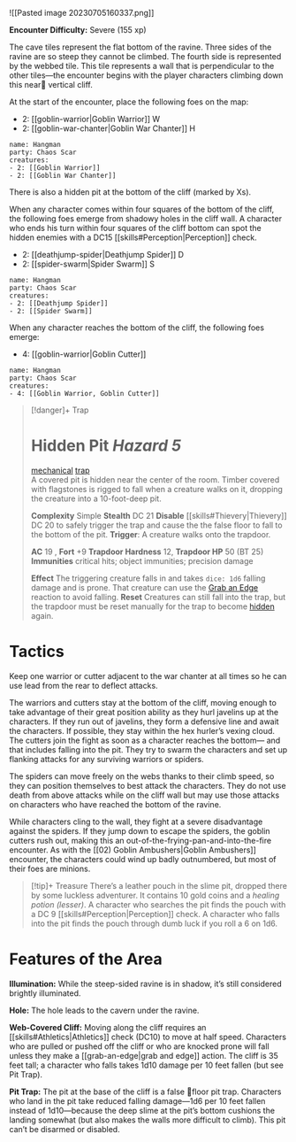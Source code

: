 ![[Pasted image 20230705160337.png]]

**Encounter Difficulty:** Severe (155 xp)

The cave tiles represent the flat bottom of the ravine. Three sides of the ravine are so steep they cannot be climbed. The fourth side is represented by the webbed tile. This tile represents a wall that is perpendicular to the other tiles—the encounter begins with the player characters climbing down this near vertical cliff. 

At the start of the encounter, place the following foes on the map: 
 - 2: [[goblin-warrior|Goblin Warrior]] W
 - 2: [[goblin-war-chanter|Goblin War Chanter]] H

```encounter
name: Hangman
party: Chaos Scar
creatures:
- 2: [[Goblin Warrior]] 
- 2: [[Goblin War Chanter]]
```

There is also a hidden pit at the bottom of the cliff (marked by Xs). 

When any character comes within four squares of the bottom of the cliff, the following foes emerge from shadowy holes in the cliff wall. A character who ends his turn within four squares of the cliff bottom can spot the hidden enemies with a DC15 [[skills#Perception|Perception]] check. 
 - 2: [[deathjump-spider|Deathjump Spider]] D
 - 2: [[spider-swarm|Spider Swarm]] S

```encounter
name: Hangman
party: Chaos Scar
creatures:
- 2: [[Deathjump Spider]]
- 2: [[Spider Swarm]]
```

When any character reaches the bottom of the cliff, the following foes emerge: 
 - 4: [[goblin-warrior|Goblin Cutter]]

```encounter
name: Hangman
party: Chaos Scar
creatures:
- 4: [[Goblin Warrior, Goblin Cutter]] 
```

> [!danger]+ Trap
> # Hidden Pit *Hazard 5*  
> [mechanical](rules/traits/mechanical.md)  [trap](rules/traits/trap.md)  
> A covered pit is hidden near the center of the room. Timber covered with flagstones is rigged to fall when a creature walks on it, dropping the creature into a 10-foot-deep pit.
> 
> **Complexity** Simple
> **Stealth** DC 21
> **Disable** [[skills#Thievery|Thievery]] DC 20 to safely trigger the trap and cause the the false floor to fall to the bottom of the pit.
> **Trigger**: A creature walks onto the trapdoor.
> 
> **AC** 19 , **Fort** +9
> **Trapdoor Hardness** 12, **Trapdoor HP** 50 (BT 25)
> **Immunities** critical hits; object immunities; precision damage 
> 
> **Effect** The triggering creature falls in and takes `dice: 1d6` falling damage and is prone. That creature can use the [Grab an Edge](rules/actions/grab-an-edge.md) reaction to avoid falling.
> **Reset** Creatures can still fall into the trap, but the trapdoor must be reset manually for the trap to become [hidden](rules/conditions.md#Hidden) again.  

# Tactics
Keep one warrior or cutter adjacent to the war chanter at all times so he can use lead from the rear to deflect attacks. 

The warriors and cutters stay at the bottom of the cliff, moving enough to take advantage of their great position ability as they hurl javelins up at the characters. If they run out of javelins, they form a defensive line and await the characters. If possible, they stay within the hex hurler’s vexing cloud. The cutters join the fight as soon as a character reaches the bottom— and that includes falling into the pit. They try to swarm the characters and set up flanking attacks for any surviving warriors or spiders. 

The spiders can move freely on the webs thanks to their climb speed, so they can position themselves to best attack the characters. They do not use death from above attacks while on the cliff wall but may use those attacks on characters who have reached the bottom of the ravine. 

While characters cling to the wall, they fight at a severe disadvantage against the spiders. If they jump down to escape the spiders, the goblin cutters rush out, making this an out-of-the-frying-pan-and-into-the-fire encounter. As with the [[02) Goblin Ambushers|Goblin Ambushers]]  encounter, the characters could wind up badly outnumbered, but most of their foes are minions. 

> [!tip]+ Treasure
> There’s a leather pouch in the slime pit, dropped there by some luckless adventurer. It contains 10 gold coins and a *healing potion (lesser)*. A character who searches the pit finds the pouch with a DC 9 [[skills#Perception|Perception]] check. A character who falls into the pit finds the pouch through dumb luck if you roll a 6 on 1d6.

# Features of the Area 
**Illumination:** While the steep-sided ravine is in shadow, it’s still considered brightly illuminated. 

**Hole:** The hole leads to the cavern under the ravine. 

**Web-Covered Cliff:** Moving along the cliff requires an [[skills#Athletics|Athletics]] check (DC10) to move at half speed. Characters who are pulled or pushed off the cliff or who are knocked prone will fall unless they make a [[grab-an-edge|grab and edge]] action. The cliff is 35 feet tall; a character who falls takes 1d10 damage per 10 feet fallen (but see Pit Trap). 

**Pit Trap:** The pit at the base of the cliff is a false floor pit trap. Characters who land in the pit take reduced falling damage—1d6 per 10 feet fallen instead of 1d10—because the deep slime at the pit’s bottom cushions the landing somewhat (but also makes the walls more difficult to climb). This pit can’t be disarmed or disabled.
